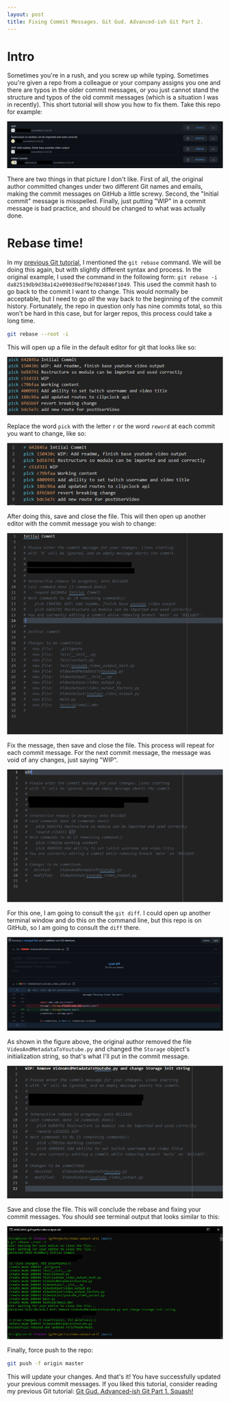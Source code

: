 ```yaml
---
layout: post
title: Fixing Commit Messages. Git Gud. Advanced-ish Git Part 2. 
---
```


# Intro

Sometimes you're in a rush, and you screw up while typing. Sometimes you're given a repo from a colleague or your company assigns you one and there are typos in the older commit messages, or you just cannot stand the structure and typos of the old commit messages (which is a situation I was in recently). This short tutorial will show you how to fix them. Take this repo for example:

![Example](https://raw.githubusercontent.com/chand1012/chand1012.github.io/master/images/gitgud2example1.png)

There are two things in that picture I don't like. First of all, the original author committed changes under two different Git names and emails, making the commit messages on GitHub a little screwy. Second, the "Initial commit" message is misspelled. Finally, just putting "WIP" in a commit message is bad practice, and should be changed to what was actually done. 

# Rebase time!

In my [previous Git tutorial](https://chand1012.dev/git-gud1/), I mentioned the `git rebase` command. We will be doing this again, but with slightly different syntax and process. In the original example, I used the command in the following form: `git rebase -i da82519db9d38a142e09038edf9e7024846f1049`. This used the commit hash to go back to the commit I want to change. This would normally be acceptable, but I need to go *all* the way back to the beginning of the commit history. Fortunately, the repo in question only has nine commits total, so this won't be hard in this case, but for larger repos, this process could take a long time. 

```Bash
git rebase --root -i
```

This will open up a file in the default editor for git that looks like so:

![Rebase Default](https://raw.githubusercontent.com/chand1012/chand1012.github.io/master/images/gitgud2example2.png)

Replace the word `pick` with the letter `r` or the word `reword` at each commit you want to change, like so:

![Rebase Edited](https://raw.githubusercontent.com/chand1012/chand1012.github.io/master/images/gitgud2example3.png)

After doing this, save and close the file. This will then open up another editor with the commit message you wish to change:

![Commit Message Example](https://raw.githubusercontent.com/chand1012/chand1012.github.io/master/images/gitgud2example4.png)

Fix the message, then save and close the file. This process will repeat for each commit message. For the next commit message, the message was void of any changes, just saying "WIP".

![Lackluster Commit Message](https://raw.githubusercontent.com/chand1012/chand1012.github.io/master/images/gitgud2example5.png)

For this one, I am going to consult the `git diff`. I could open up another terminal window and do this on the command line, but this repo is on GitHub, so I am going to consult the `diff` there.

![GitHub Diff](https://raw.githubusercontent.com/chand1012/chand1012.github.io/master/images/gitgud2example6.png)

As shown in the figure above, the original author removed the file `VideoAndMetadataToYoutube.py` and changed the `Storage` object's initialization string, so that's what I'll put in the commit message.

![Fixed Commit Message](https://raw.githubusercontent.com/chand1012/chand1012.github.io/master/images/gitgud2example7.png)

Save and close the file. This will conclude the rebase and fixing your commit messages. You should see terminal output that looks similar to this:

![Terminal Output](https://raw.githubusercontent.com/chand1012/chand1012.github.io/master/images/gitgud2example8.png)

Finally, force push to the repo:

```Bash
git push -f origin master
```

This will update your changes. And that's it! You have successfully updated your previous commit messages. If you liked this tutorial, consider reading my previous Git tutorial: [Git Gud. Advanced-ish Git Part 1. Squash!](https://chand1012.dev/git-gud1/)